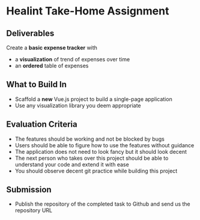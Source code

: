 # Healint Take-Home Assignment

## Deliverables

Create a **basic expense tracker** with

- a **visualization** of trend of expenses over time
- an **ordered** table of expenses

## What to Build In

- Scaffold a **new** Vue.js project to build a single-page application
- Use any visualization library you deem appropriate

## Evaluation Criteria

- The features should be working and not be blocked by bugs
- Users should be able to figure how to use the features without guidance
- The application does not need to look fancy but it should look decent
- The next person who takes over this project should be able to understand your code and extend it with ease
- You should observe decent git practice while building this project

## Submission

- Publish the repository of the completed task to Github and send us the repository URL
